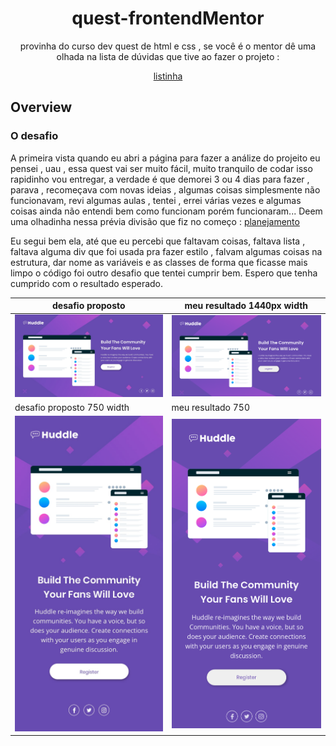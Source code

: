<div align="center">

# quest-frontendMentor
provinha do curso dev quest de html e css , se você é o mentor dê uma olhada na lista de dúvidas que tive ao fazer o projeto : 


[listinha](https://github.com/rafinha-dev/quest-frontendMentor/blob/master/src/analize/README.md)

</div>

## Overview

### O desafio 

A primeira vista quando eu abri a página para fazer a análize do projeito eu pensei , uau , essa quest vai ser muito fácil, muito tranquilo de codar isso
rapidinho vou entregar, a verdade é que demorei 3 ou 4 dias para fazer , parava , recomeçava com novas ideias , algumas coisas simplesmente não funcionavam,
revi algumas aulas , tentei , errei várias vezes e algumas coisas ainda não entendi bem como funcionam porém funcionaram...
Deem uma olhadinha nessa prévia divisão que fiz no começo : [planejamento](https://github.com/rafinha-dev/quest-frontendMentor/blob/master/src/analize/desktop.png)

Eu segui bem ela, até que eu percebi que faltavam coisas, faltava lista , faltava alguma div que foi usada pra fazer estilo , falvam algumas coisas na estrutura, 
dar nome as variáveis e as classes de forma que ficasse mais limpo o código foi outro desafio que tentei cumprir bem. 
Espero que tenha cumprido com o resultado esperado. 

| desafio proposto | meu resultado 1440px width |
-------------------|-------------------|
| ![](https://github.com/rafinha-dev/quest-frontendMentor/blob/master/src/design/desktop-design.jpg) | ![](https://github.com/rafinha-dev/quest-frontendMentor/blob/master/src/design/responsiveViewer/1440x642.png) |
| desafio proposto 750 width | meu resultado 750 |
| ![](https://github.com/rafinha-dev/quest-frontendMentor/blob/master/src/design/mobile-design.jpg) | ![](https://github.com/rafinha-dev/quest-frontendMentor/blob/master/src/design/responsiveViewer/750x642.png)
